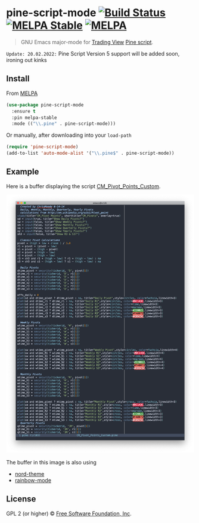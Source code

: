 # pine-script-mode [![Build Status](https://travis-ci.org/EricCrosson/pine-script-mode.svg?branch=master)](https://travis-ci.org/EricCrosson/pine-script-mode) [![MELPA Stable](https://stable.melpa.org/packages/pine-script-mode-badge.svg)](https://stable.melpa.org/#/pine-script-mode) [![MELPA](https://melpa.org/packages/pine-script-mode-badge.svg)](https://melpa.org/#/pine-script-mode)

> GNU Emacs major-mode for [Trading View](https://tradingview.com) [Pine script](https://www.tradingview.com/study-script-reference/).


`Update: 20.02.2022:` Pine Script Version 5 support will be added soon, ironing out kinks


## Install

From [MELPA](https://melpa.org/)

```lisp
(use-package pine-script-mode
  :ensure t
  :pin melpa-stable
  :mode (("\\.pine" . pine-script-mode)))
```

Or manually, after downloading into your `load-path`

```lisp
(require 'pine-script-mode)
(add-to-list 'auto-mode-alist '("\\.pine$" . pine-script-mode))
```

## Example

Here is a buffer displaying the script
[CM\_Pivot\_Points\_Custom](https://www.tradingview.com/script/8J7SSNmo-CM-Pivot-Points-Custom/).

![Rendered example](https://raw.githubusercontent.com/EricCrosson/pine-script-mode/master/img/demo.png)

The buffer in this image is also using

- [nord-theme](https://emacsthemes.com/themes/nord-theme.html)
- [rainbow-mode](https://elpa.gnu.org/packages/rainbow-mode.html)

## License

GPL 2 (or higher) © [Free Software Foundation, Inc](http://www.fsf.org/about).
